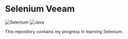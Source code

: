 # Selenium Veeam 
![Selenium](https://img.shields.io/badge/selenium-43B02A?style=for-the-badge&logo=selenium&logoColor=white) ![Java](https://img.shields.io/badge/java-%23ED8B00.svg?style=for-the-badge&logo=openjdk&logoColor=white)

This repository contains my progress in learning Selenium.
